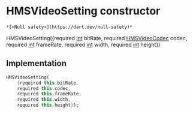 


# HMSVideoSetting constructor




    *[<Null safety>](https://dart.dev/null-safety)*



HMSVideoSetting({required [int](https://api.flutter.dev/flutter/dart-core/int-class.html) bitRate, required [HMSVideoCodec](../../enum_hms_video_codec/HMSVideoCodec-class.md) codec, required [int](https://api.flutter.dev/flutter/dart-core/int-class.html) frameRate, required [int](https://api.flutter.dev/flutter/dart-core/int-class.html) width, required [int](https://api.flutter.dev/flutter/dart-core/int-class.html) height})





## Implementation

```dart
HMSVideoSetting(
    {required this.bitRate,
    required this.codec,
    required this.frameRate,
    required this.width,
    required this.height});
```







